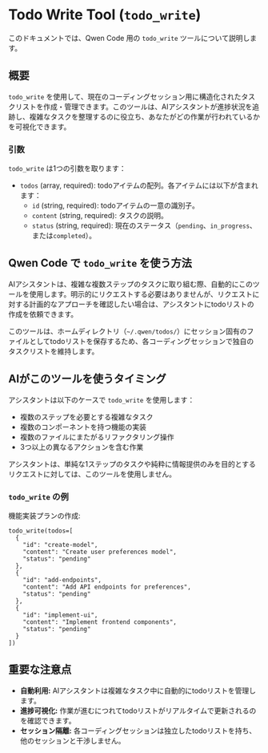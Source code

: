 # Todo Write Tool (`todo_write`)

このドキュメントでは、Qwen Code 用の `todo_write` ツールについて説明します。

## 概要

`todo_write` を使用して、現在のコーディングセッション用に構造化されたタスクリストを作成・管理できます。このツールは、AIアシスタントが進捗状況を追跡し、複雑なタスクを整理するのに役立ち、あなたがどの作業が行われているかを可視化できます。

### 引数

`todo_write` は1つの引数を取ります：

- `todos` (array, required): todoアイテムの配列。各アイテムには以下が含まれます：
  - `id` (string, required): todoアイテムの一意の識別子。
  - `content` (string, required): タスクの説明。
  - `status` (string, required): 現在のステータス（`pending`、`in_progress`、または`completed`）。

## Qwen Code で `todo_write` を使う方法

AIアシスタントは、複雑な複数ステップのタスクに取り組む際、自動的にこのツールを使用します。明示的にリクエストする必要はありませんが、リクエストに対する計画的なアプローチを確認したい場合は、アシスタントにtodoリストの作成を依頼できます。

このツールは、ホームディレクトリ（`~/.qwen/todos/`）にセッション固有のファイルとしてtodoリストを保存するため、各コーディングセッションで独自のタスクリストを維持します。

## AIがこのツールを使うタイミング

アシスタントは以下のケースで `todo_write` を使用します：

- 複数のステップを必要とする複雑なタスク
- 複数のコンポーネントを持つ機能の実装
- 複数のファイルにまたがるリファクタリング操作
- 3つ以上の異なるアクションを含む作業

アシスタントは、単純な1ステップのタスクや純粋に情報提供のみを目的とするリクエストに対しては、このツールを使用しません。

### `todo_write` の例

機能実装プランの作成:

```
todo_write(todos=[
  {
    "id": "create-model",
    "content": "Create user preferences model",
    "status": "pending"
  },
  {
    "id": "add-endpoints",
    "content": "Add API endpoints for preferences",
    "status": "pending"
  },
  {
    "id": "implement-ui",
    "content": "Implement frontend components",
    "status": "pending"
  }
])
```

## 重要な注意点

- **自動利用:** AIアシスタントは複雑なタスク中に自動的にtodoリストを管理します。
- **進捗可視化:** 作業が進むにつれてtodoリストがリアルタイムで更新されるのを確認できます。
- **セッション隔離:** 各コーディングセッションは独立したtodoリストを持ち、他のセッションと干渉しません。